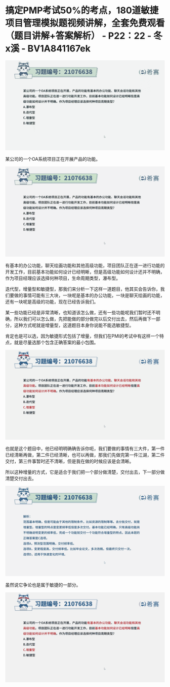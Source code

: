 # 搞定PMP考试50%的考点，180道敏捷项目管理模拟题视频讲解，全套免费观看（题目讲解+答案解析） - P22：22 - 冬x溪 - BV1A841167ek

![](img/2ba6a15e35d7d647d59c998d6958e9d1_0.png)

某公司的一个OA系统项目正在开展产品的功能。

![](img/2ba6a15e35d7d647d59c998d6958e9d1_2.png)

有基本的办公功能，聊天绘画功能和其他高级功能，项目团队正在逐一进行功能的开发工作，目前基本功能如何设计已经明晰，但是高级功能如何设计还并不明确，作为项目经理应该选择何种项目，生命周期类型，瀑布型。

迭代型，增量型和敏捷型，那我们来分析一下这样一道题目，他其实会告诉你，我们要做的事情可能有三大块，一块呢是基本的办公功能，一块是聊天绘画的功能，还有一块呢是高级的功能，现在已经告诉我们。

某一些功能已经是非常清晰，也知道该怎么做，还有一些功能呢我们暂时还不明确，所以我们可以怎么做，先把能做的部分做完以后交付出去，然后再做下一部分，这种方式呢就是增量型，这道题目本身你说能不能选敏捷型。

肯定也是可以选，因为敏捷形式包括了增量，但我们在PMI的考试中有这样一个特点，就是尽量选那个包含正确答案的最小包围。



![](img/2ba6a15e35d7d647d59c998d6958e9d1_4.png)

也就是这个题目中，他已经明明确确告诉你呃，我们要做的事情有三大件，第一件已经清晰再做，第二件已经清晰，也可以再做，那我们先做完第一件江湖，第二件交付，第三件事暂时还不清晰，但是我在做的时候应该是会清晰。

所以这种增量的方式，它是适合于我们把一个部分做清楚，交付出去，下一部分做清楚交付出去。

![](img/2ba6a15e35d7d647d59c998d6958e9d1_6.png)

虽然说它争论也是属于敏捷的一部分。

![](img/2ba6a15e35d7d647d59c998d6958e9d1_8.png)